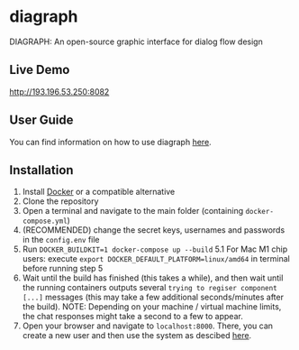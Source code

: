 # diagraph
DIAGRAPH: An open-source graphic interface for dialog flow design

## Live Demo

http://193.196.53.250:8082

## User Guide

You can find information on how to use diagraph [here](https://github.com/DigitalPhonetics/diagraph/wiki).


## Installation

1. Install [Docker](https://www.docker.com) or a compatible alternative
2. Clone the repository
3. Open a terminal and navigate to the main folder (containing `docker-compose.yml`)
4. (RECOMMENDED) change the secret keys, usernames and passwords in the `config.env` file
5. Run `DOCKER_BUILDKIT=1 docker-compose up --build`
    5.1 For Mac M1 chip users: execute `export DOCKER_DEFAULT_PLATFORM=linux/amd64` in terminal before running step 5
6. Wait until the build has finished (this takes a while), and then wait until the running containers outputs several `trying to regiser component [...]` messages (this may take a few additional seconds/minutes after the build). NOTE: Depending on your machine / virtual machine limits, the chat responses might take a second to a few to appear. 
7. Open your browser and navigate to `localhost:8000`. There, you can create a new user and then use the system as descibed [here](https://github.com/DigitalPhonetics/diagraph/wiki).

